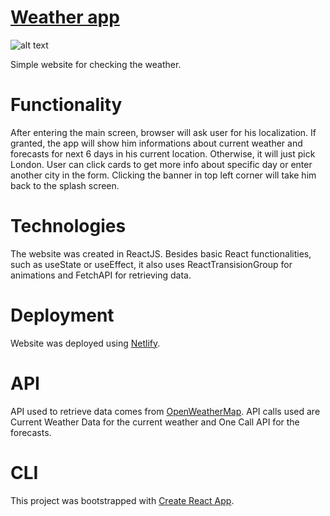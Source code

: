# [Weather app](https://weather-app-jg.netlify.app/)

![alt text](https://upload.wikimedia.org/wikipedia/commons/thumb/c/c2/Emoji_u2600.svg/480px-Emoji_u2600.svg.png)

Simple website for checking the weather. 

# Functionality

After entering the main screen, browser will ask user for his localization. If granted, the app will show him informations about current weather and forecasts for next 6 days in his current location. Otherwise, it will just pick London. User can click cards to get more info about specific day or enter another city in the form. Clicking the banner in top left corner will take him back to the splash screen.  

# Technologies

The website was created in ReactJS. Besides basic React functionalities, such as useState or useEffect, it also uses ReactTransisionGroup for animations and FetchAPI for retrieving data.

# Deployment

Website was deployed using [Netlify](https://www.netlify.com/). 

# API

API used to retrieve data comes from [OpenWeatherMap](https://openweathermap.org/api). API calls used are Current Weather Data for the current weather and One Call API for the forecasts.

# CLI

This project was bootstrapped with [Create React App](https://github.com/facebook/create-react-app).


